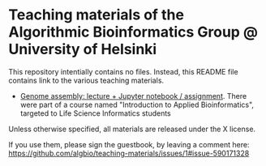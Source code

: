 # Teaching materials of the Algorithmic Bioinformatics Group @ University of Helsinki

This repository intentially contains no files. Instead, this README file contains link to the various teaching materials. 

- [Genome assembly: lecture + Jupyter notebook / assignment](https://github.com/algbio/Introduction-to-Applied-Bioinformatics). There were part of a course named "Introduction to Applied Bioinformatics", targeted to Life Science Informatics students

Unless otherwise specified, all materials are released under the X license.

If you use them, please sign the guestbook, by leaving a comment here: https://github.com/algbio/teaching-materials/issues/1#issue-590171328
